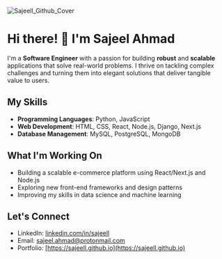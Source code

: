 ![Sajeell_Github_Cover](https://github.com/sajeell/sajeell/assets/52258972/da631528-bbef-4b0b-90e8-01389ca4d859)

# Hi there! 👋 I'm Sajeel Ahmad

I'm a **Software Engineer** with a passion for building **robust** and **scalable** applications that solve real-world problems. I thrive on tackling complex challenges and turning them into elegant solutions that deliver tangible value to users.

## My Skills

- **Programming Languages**: Python, JavaScript
- **Web Development**: HTML, CSS, React, Node.js, Django, Next.js
- **Database Management**: MySQL, PostgreSQL, MongoDB

## What I'm Working On

- Building a scalable e-commerce platform using React/Next.js and Node.js
- Exploring new front-end frameworks and design patterns
- Improving my skills in data science and machine learning

## Let's Connect

- LinkedIn: [linkedin.com/in/sajeell](https://www.linkedin.com/in/sajeell)
- Email: [sajeel.ahmad@protonmail.com](mailto:sajeel.ahmad@protonmail.com)
- Portfolio: [https://sajeell.github.io](https://sajeell.github.io)
